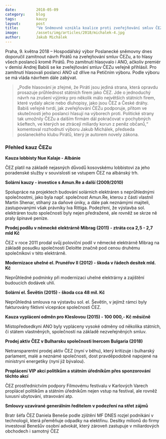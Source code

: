 ```yaml
---
date:         2018-05-09
category:     blog
tags:         kauzy
layout:       post
title:        "Ve Sněmovně vznikla koalice proti zveřejňování smluv ČEZu"
image:        /assets/img/articles/2018/michalek-4.jpg
author:       Jakub Michálek
---
```


 
Praha, 9. května 2018 – Hospodářský výbor Poslanecké sněmovny dnes doporučil zamítnout návrh Pirátů na zveřejňování smluv ČEZu, a to hlasy všech poslanců kromě Pirátů. Pro zamítnutí hlasovalo i ANO, ačkoliv premiér v demisi Andrej Babiš se ke zveřejňování smluv ČEZu veřejně přihlásil. Pro zamítnutí hlasovali poslanci ANO už dříve na Petičním výboru. Podle výboru se má vláda návrhem dále zabývat.
 
> „Podle hlasování je zřejmé, že Piráti jsou jediná strana, která opravdu prosazuje průhlednost státních firem jako ČEZ. Jde o jednoduchý návrh na zrušení výjimky pro několik málo největších státních firem, které vydaly akcie nebo dluhopisy, jako jsou ČEZ a České dráhy. Babiš veřejně tvrdí, jak zveřejňování ČEZu podporuje, přitom ve skutečnosti jeho poslanci hlasují na výborech proti. Politické strany tak umožnily ČEZu a dalším firmám dál pokračovat v pochybných kšeftech, ve kterých se ztrácejí miliardy korun z peněz občanů,“ komentoval rozhodnutí výboru Jakub Michálek, předseda poslaneckého klubu Pirátů, který je autorem novely zákona. 
 

### Přehled kauz ČEZu

**Kauza lobbisty Nue Kalaje - Albánie**

ČEZ platil na základě nejasných důvodů kosovskému lobbistovi za jeho poradenské služby v souvislosti se vstupem ČEZ na albánský trh.

**Solární kauzy - investice s Amun.Re a další (2009/2010)**

Spolupráce na projektech budování solárních elektráren s neprůhlednými společnostmi, jako byla např. společnost Amun.Re, kterou z části vlastnil Martin Shenar, stíhaný za daňové úniky, a dále pak neznámými majiteli, zastupovanými však právníky Iva Rittiga. Podezření, že výstavba sol. elektráren touto společností byly nejen předražené, ale rovněž se skrze ně praly špinavé peníze.

**Prodej podílu v německé elektrárně Mibrag (2011) - ztráta cca 2,5 - 2,7 mld Kč**

ČEZ v roce 2011 prodal svůj poloviční podíl v německé elektrárně Mibrag na základě posudku společnosti Deloitte značně pod cenou druhému společníkovi v této elektrárně.

**Modernizace uhelné el. Prunéřov II (2012) - škoda v řádech desítek mld. Kč**

Neprůhledné podmínky při modernizaci uhelné elektrárny a zajištění budoucích dodávek uhlí.

**Solární el. Ševětín (2015) - škoda cca 48 mil. Kč**

Neprůhledná smlouva na výstavbu sol. el. Ševětín, v jejímž rámci byly fakturovány fiktivní vícepráce společnosti ČEZ.

**Kauza vyplácení odměn pro Kleslovou (2015) - 100 000,- Kč měsíčně**

Místopředsedkyni ANO byly vypláceny vysoké odměny od několika státních, či státem vlastněných, společností na základě nezveřejněných smluv.

**Prodej aktiv ČEZ v Bulharsku společnosti Inercom Bulgaria (2018)**

Netransparentní prodej aktiv ČEZ (nyní v běhu), který kritizuje i bulharský parlament, malé a neznámé společnosti, dost pravděpodobně napojené na ministryni energetiky (nyní již bývalou).

**Proplácení VIP akcí politikům a státním úředníkům přes sponzorování těchto akcí**

ČEZ prostřednictvím podpory Filmovému festivalu v Karlových Varech proplácel politikům a státním úředníkům nejen vstup na festival, ale rovněž luxusní ubytování, stravování atp.

**Smlouvy uzavírané generálním ředitelem v podezření na střet zájmů**

Bratr šéfa ČEZ Daniela Beneše podle zjištění MF DNES rozjel podnikání v technologii, která přeměňuje odpadky na elektřinu. Desítky milionů do firmy investoval Benešův osobní advokát, který zároveň zastupuje v miliardových obchodech i samotný ČEZ